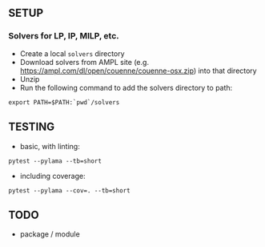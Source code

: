 
## SETUP

### Solvers for LP, IP, MILP, etc.

* Create a local `solvers` directory
* Download solvers from AMPL site (e.g. https://ampl.com/dl/open/couenne/couenne-osx.zip) into that directory
* Unzip
* Run the following command to add the solvers directory to path:

```
export PATH=$PATH:`pwd`/solvers
```

## TESTING

* basic, with linting:

`pytest --pylama --tb=short`

* including coverage:

`pytest --pylama --cov=. --tb=short`


## TODO

* package / module 

